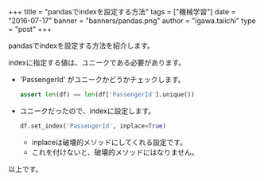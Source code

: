 +++
title = "pandasでindexを設定する方法"
tags = ["機械学習"]
date = "2016-07-17"
banner = "banners/pandas.png"
author = "igawa.taiichi"
type = "post"
+++

pandasでindexを設定する方法を紹介します。

indexに指定する値は、ユニークである必要があります。

<!--more-->

- 'PassengerId' がユニークかどうかチェックします。

    ```python
    assert len(df) == len(df['PassengerId'].unique())
    ```

- ユニークだったので、indexに設定します。

    ```python
    df.set_index('PassengerId', inplace=True)
    ```

  - inplaceは破壊的メソッドにしてくれる設定です。
  - これを付けないと、破壊的メソッドにはなりません。

以上です。
